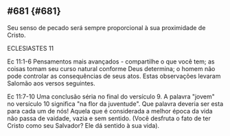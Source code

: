 ## #681 {#681}

Seu senso de pecado será sempre proporcional à sua proximidade de Cristo.

ECLESIASTES 11

Ec 11:1-6 Pensamentos mais avançados - compartilhe o que você tem; as coisas tomam seu curso natural conforme Deus determina; o homem não pode controlar as consequências de seus atos. Estas observações levaram Salomão aos versos seguintes.

Ec 11:7-10 Uma conclusão séria no final do versículo 9\. A palavra &quot;jovem&quot; no versículo 10 significa &quot;na flor da juventude&quot;. Que palavra deveria ser esta para cada um de nós! Aquela que é considerada a melhor época da vida não passa de vaidade, vazia e sem sentido. (Você desfruta o fato de ter Cristo como seu Salvador? Ele dá sentido à sua vida).